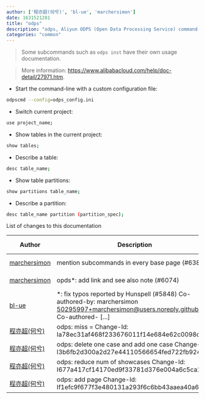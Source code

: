 ```yaml
---
author: ['程亦超(何兮)', 'bl-ue', 'marchersimon']
date: 1631521281
title: "odps"
description: "odps, Aliyun ODPS (Open Data Processing Service) command-line tool."
categories: "common"
---
```

> Some subcommands such as `odps inst` have their own usage documentation.

> More information: <https://www.alibabacloud.com/help/doc-detail/27971.htm>.

- Start the command-line with a custom configuration file:

```bash
odpscmd --config=odps_config.ini
```

- Switch current project:

```bash
use project_name;
```

- Show tables in the current project:

```bash
show tables;
```

- Describe a table:

```bash
desc table_name;
```

- Show table partitions:

```bash
show partitions table_name;
```

- Describe a partition:

```bash
desc table_name partition (partition_spec);
```
List of changes to this documentation


Author | Description | ISO 8601 Date | GitHub link
------|-----|-----|-----
[marchersimon](mailto:50295997+marchersimon@users.noreply.github.com) | mention subcommands in every base page (#6383) | 2021-09-13T10:21:21 | [bd677b8b4826](https://github.com/tldr-pages/tldr/commit/bd677b8b48260e301fb99fea794f4dc1458d1562)
[marchersimon](mailto:50295997+marchersimon@users.noreply.github.com) | opds*: add link and see also note (#6074) | 2021-06-09T08:12:11 | [b139da2bb6f8](https://github.com/tldr-pages/tldr/commit/b139da2bb6f8c8cb24c1948278fdd6247ec7ffd3)
[bl-ue](mailto:54780737+bl-ue@users.noreply.github.com) | *: fix typos reported by Hunspell (#5848) Co-authored-by: marchersimon <50295997+marchersimon@users.noreply.github.com> Co-authored- [...] | 2021-05-20T22:13:41 | [8ebd171d6f00](https://github.com/tldr-pages/tldr/commit/8ebd171d6f001698709fefc02b1fd5cc9f3a99c4)
[程亦超(何兮)](mailto:yichao.cheng@alibaba-inc.com) | odps: miss = Change-Id: Ia78ec31af468f233676011f14e684e62c0098dcf | 2016-05-12T16:15:16 | [9ca879d338aa](https://github.com/tldr-pages/tldr/commit/9ca879d338aa1dcae45ab68ad1d0242f29b5d161)
[程亦超(何兮)](mailto:yichao.cheng@alibaba-inc.com) | odps: delete one case and add one case Change-Id: I3b6fb2d300a2d27e44110566654fed722fb92441 | 2016-05-11T18:17:52 | [3132be399a6b](https://github.com/tldr-pages/tldr/commit/3132be399a6bcaf7010996a0038b1a39bd4b40e8)
[程亦超(何兮)](mailto:yichao.cheng@alibaba-inc.com) | odps: reduce num of showcases Change-Id: I677a417cf14170ed9f33781d376e004a6c5ca133 | 2016-05-11T18:13:29 | [8cd264e4f240](https://github.com/tldr-pages/tldr/commit/8cd264e4f240e70184ae09ab9fc67ec7b7680c68)
[程亦超(何兮)](mailto:yichao.cheng@alibaba-inc.com) | odps: add page Change-Id: If1efc9f677f3e480131a293f6c6bb43aaea40a6b | 2016-05-11T14:39:56 | [4c21b73d8176](https://github.com/tldr-pages/tldr/commit/4c21b73d817622b28403bc97ee92883bb2a2fce6)

